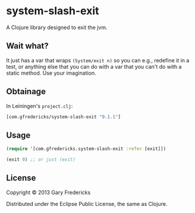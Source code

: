 # system-slash-exit

A Clojure library designed to exit the jvm.

## Wait what?

It just has a var that wraps `(System/exit n)` so you can e.g.,
redefine it in a test, or anything else that you can do with a var
that you can't do with a static method. Use your imagination.

## Obtainage

In Leiningen's `project.clj`:

``` clojure
[com.gfredericks/system-slash-exit "0.1.1"]
```

## Usage

``` clojure
(require '[com.gfredericks.system-slash-exit :refer [exit]])

(exit 0) ;; or just (exit)
```

## License

Copyright © 2013 Gary Fredericks

Distributed under the Eclipse Public License, the same as Clojure.
